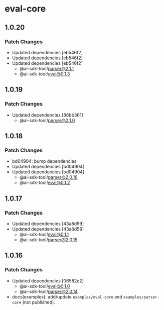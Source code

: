 # eval-core

## 1.0.20

### Patch Changes

- Updated dependencies [eb546f2]
- Updated dependencies [eb546f2]
- Updated dependencies [eb546f2]
  - @ai-sdk-tool/parser@2.1.1
  - @ai-sdk-tool/eval@0.1.3

## 1.0.19

### Patch Changes

- Updated dependencies [86bb361]
  - @ai-sdk-tool/parser@2.1.0

## 1.0.18

### Patch Changes

- bd04904: bump dependencies
- Updated dependencies [bd04904]
- Updated dependencies [bd04904]
  - @ai-sdk-tool/parser@2.0.16
  - @ai-sdk-tool/eval@0.1.2

## 1.0.17

### Patch Changes

- Updated dependencies [43a8d59]
- Updated dependencies [43a8d59]
  - @ai-sdk-tool/eval@0.1.1
  - @ai-sdk-tool/parser@2.0.15

## 1.0.16

### Patch Changes

- Updated dependencies [06582e2]
  - @ai-sdk-tool/eval@0.1.0
  - @ai-sdk-tool/parser@2.0.14
- docs(examples): add/update `examples/eval-core` and `examples/parser-core` (not published).
